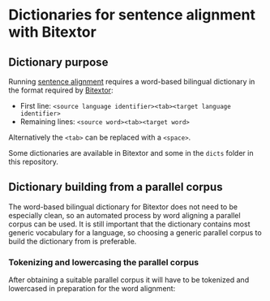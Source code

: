 # Dictionaries for sentence alignment with Bitextor

## Dictionary purpose
Running [sentence alignment](https://github.com/ModernMT/DataCollection/blob/dev/baseline/baseline.md#step-5-run-bitextorhunalign-to-extract-parallel-sentences) 
requires a word-based bilingual dictionary in the format required by [Bitextor](https://sourceforge.net/projects/bitextor/):
* First line: `<source language identifier><tab><target language identifier>`
* Remaining lines: `<source word><tab><target word>`

Alternatively the `<tab>` can be replaced with a `<space>`.

Some dictionaries are available in Bitextor and some in the `dicts` folder in this repository.

## Dictionary building from a parallel corpus
The word-based bilingual dictionary for Bitextor does not need to be especially clean, so an automated process by word aligning a parallel corpus can be used. It is still important that the dictionary contains most generic vocabulary for a language, so choosing a generic parallel corpus to build the dictionary from is preferable.
### Tokenizing and lowercasing the parallel corpus
After obtaining a suitable parallel corpus it will have to be tokenized and lowercased in preparation for the word alignment:

